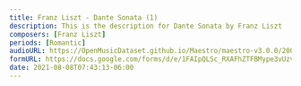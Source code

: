 ```yaml
---
title: Franz Liszt - Dante Sonata (1)
description: This is the description for Dante Sonata by Franz Liszt
composers: [Franz Liszt]
periods: [Romantic]
audioURL: https://OpenMusicDataset.github.io/Maestro/maestro-v3.0.0/2004/MIDI-Unprocessed_SMF_22_R1_2004_01-04_ORIG_MID--AUDIO_22_R1_2004_17_Track17_wav.midi
formURL: https://docs.google.com/forms/d/e/1FAIpQLSc_RXAFhZTFBMype3vUzvGeMBIhmpA6HXeeqDLO2Kuk1h0HJw/viewform
date: 2021-08-08T07:43:13-06:00
---
```

